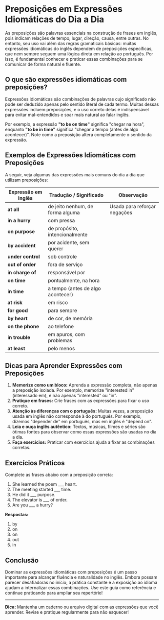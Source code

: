 
# Preposições em Expressões Idiomáticas do Dia a Dia

As preposições são palavras essenciais na construção de frases em inglês, pois indicam relações de tempo, lugar, direção, causa, entre outras. No entanto, seu uso vai além das regras gramaticais básicas: muitas expressões idiomáticas do inglês dependem de preposições específicas, que nem sempre seguem uma lógica direta em relação ao português. Por isso, é fundamental conhecer e praticar essas combinações para se comunicar de forma natural e fluente.

## O que são expressões idiomáticas com preposições?

Expressões idiomáticas são combinações de palavras cujo significado não pode ser deduzido apenas pelo sentido literal de cada termo. Muitas dessas expressões incluem preposições, e o uso correto delas é indispensável para evitar mal-entendidos e soar mais natural ao falar inglês.

Por exemplo, a expressão **"to be on time"** significa "chegar na hora", enquanto **"to be in time"** significa "chegar a tempo (antes de algo acontecer)". Note como a preposição altera completamente o sentido da expressão.

## Exemplos de Expressões Idiomáticas com Preposições

A seguir, veja algumas das expressões mais comuns do dia a dia que utilizam preposições:

| Expressão em Inglês      | Tradução / Significado           | Observação                         |
|-------------------------|----------------------------------|------------------------------------|
| **at all**              | de jeito nenhum, de forma alguma | Usada para reforçar negações       |
| **in a hurry**          | com pressa                       |                                   |
| **on purpose**          | de propósito, intencionalmente   |                                   |
| **by accident**         | por acidente, sem querer         |                                   |
| **under control**       | sob controle                     |                                   |
| **out of order**        | fora de serviço                  |                                   |
| **in charge of**        | responsável por                  |                                   |
| **on time**             | pontualmente, na hora            |                                   |
| **in time**             | a tempo (antes de algo acontecer)|                                   |
| **at risk**             | em risco                         |                                   |
| **for good**            | para sempre                      |                                   |
| **by heart**            | de cor, de memória               |                                   |
| **on the phone**        | ao telefone                      |                                   |
| **in trouble**          | em apuros, com problemas         |                                   |
| **at least**            | pelo menos                       |                                   |

## Dicas para Aprender Expressões com Preposições

1. **Memorize como um bloco:** Aprenda a expressão completa, não apenas a preposição isolada. Por exemplo, memorize "interested in" (interessado em), e não apenas "interested" ou "in".
2. **Pratique em frases:** Crie frases com as expressões para fixar o uso correto.
3. **Atenção às diferenças com o português:** Muitas vezes, a preposição usada em inglês não corresponde à do português. Por exemplo, dizemos "depender de" em português, mas em inglês é "depend on".
4. **Leia e ouça inglês autêntico:** Textos, músicas, filmes e séries são ótimas fontes para observar como essas expressões são usadas no dia a dia.
5. **Faça exercícios:** Praticar com exercícios ajuda a fixar as combinações corretas.

## Exercícios Práticos

Complete as frases abaixo com a preposição correta:

1. She learned the poem ___ heart.
2. The meeting started ___ time.
3. He did it ___ purpose.
4. The elevator is ___ of order.
5. Are you ___ a hurry?

**Respostas:**
1. by
2. on
3. on
4. out
5. in

## Conclusão

Dominar as expressões idiomáticas com preposições é um passo importante para alcançar fluência e naturalidade no inglês. Embora possam parecer desafiadoras no início, a prática constante e a exposição ao idioma ajudam a internalizar essas combinações. Use este guia como referência e continue praticando para ampliar seu repertório!

---
**Dica:** Mantenha um caderno ou arquivo digital com as expressões que você aprender. Revise e pratique regularmente para não esquecer!
```

